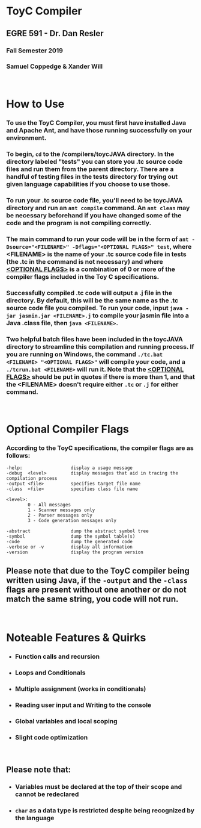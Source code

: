 # ToyC Compiler

## EGRE 591 - Dr. Dan Resler 
### Fall Semester 2019
### Samuel Coppedge & Xander Will

<br />

# How to Use
### To use the ToyC Compiler, you must first have installed Java and Apache Ant, and have those running successfully on your environment.

### To begin, `cd` to the /compilers/toycJAVA directory. In the directory labeled "tests" you can store you .tc source code files and run them from the parent directory. There are a handful of testing files in the tests directory for trying out given language capabilities if you choose to use those.

### To run your .tc source code file, you'll need to be toycJAVA directory and run an `ant compile` command. An `ant clean` may be necessary beforehand if you have changed some of the code and the program is not compiling correctly.

### The main command to run your code will be in the form of `ant -Dsource="<FILENAME>" -Dflags="<OPTIONAL FLAGS>" test`, where \<FILENAME> is the name of your .tc source code file in tests (the .tc in the command is not necessary) and where [\<OPTIONAL FLAGS>](#optional-compiler-flags) is a combination of 0 or more of the compiler flags included in the Toy C specifications.

### Successfully compiled .tc code will output a .j file in the directory. By default, this will be the same name as the .tc source code file you compiled. To run your code, input `java -jar jasmin.jar <FILENAME>.j` to compile your jasmin file into a Java .class file, then `java <FILENAME>`.

### Two helpful batch files have been included in the toycJAVA directory to streamline this compilation and running process. <b>If you are running on Windows</b>, the command `./tc.bat <FILENAME> "<OPTIONAL FLAGS>"` will compile your code, and a `./tcrun.bat <FILENAME>` will run it. Note that the [\<OPTIONAL FLAGS>](#optional-compiler-flags) should be put in quotes if there is more than 1, and that the \<FILENAME> doesn't require either `.tc` or `.j` for either command.

<br />

# Optional Compiler Flags


### According to the ToyC specifications, the compiler flags are as follows:

    -help:                  display a usage message
    -debug  <level>         display messages that aid in tracing the compilation process
    -output <file>          specifies target file name
    -class  <file>          specifies class file name

    <level>:
            0 - All messages
            1 - Scanner messages only
            2 - Parser messages only
            3 - Code generation messages only

    -abstract               dump the abstract symbol tree
    -symbol                 dump the symbol table(s)
    -code                   dump the generated code
    -verbose or -v          display all information
    -version                display the program version

## <b>Please note</b> that due to the ToyC compiler being written using Java, if the `-output` and the `-class` flags are present without one another or do not match the same string, you code will not run.

<br />

# Noteable Features & Quirks

* ### Function calls and recursion
* ### Loops and Conditionals
* ### Multiple assignment (works in conditionals)
* ### Reading user input and Writing to the console
* ### Global variables and local scoping
* ### Slight code optimization

<br />

## Please note that:
* ### Variables must be declared at the top of their scope and cannot be redeclared
* ### `char` as a data type is restricted despite being recognized by the language
